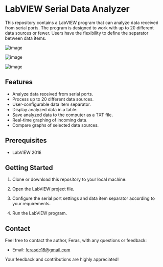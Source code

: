 # LabVIEW Serial Data Analyzer

This repository contains a LabVIEW program that can analyze data received from serial ports. The program is designed to work with up to 20 different data sources or fewer. Users have the flexibility to define the separator between data items.

![image](https://user-images.githubusercontent.com/87244886/133885477-3aec40cb-a5e9-4df3-ae9e-cd5e0af30d10.png)

![image](https://user-images.githubusercontent.com/87244886/133885533-5109014f-af74-49a1-bff0-c88a2243a138.png)

![image](https://user-images.githubusercontent.com/87244886/133885568-94b888c9-2a7e-4214-8a60-52a43d8afb8a.png)


## Features

- Analyze data received from serial ports.
- Process up to 20 different data sources.
- User-configurable data item separator.
- Display analyzed data in a table.
- Save analyzed data to the computer as a TXT file.
- Real-time graphing of incoming data.
- Compare graphs of selected data sources.

## Prerequisites

- LabVIEW 2018

## Getting Started

1. Clone or download this repository to your local machine.

2. Open the LabVIEW project file.

3. Configure the serial port settings and data item separator according to your requirements.

4. Run the LabVIEW program.

## Contact

Feel free to contact the author, Feras, with any questions or feedback:

- Email: ferasdc18@gmail.com

Your feedback and contributions are highly appreciated!


